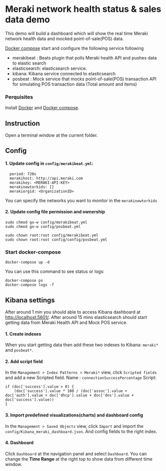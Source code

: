 # Meraki network health status & sales data demo

This demo will build a dashboard which will show the real time Meraki network health data and mocked point-of-sale(POS) data. 
  
[Docker compose](https://docs.docker.com/compose/) start and configure the following service following

- merakibeat : Beats plugin that polls Meraki health API and pushes data to elastic search
- elasticsearch: elasticsearch service. 
- kibana: Kibana service connected to elasticsearch
- posbeat : Mock service that mocks point-of-sale(POS) transaction API for simulating POS transaction data (Total amount and items) 


### Perquisites
Install [Docker](https://www.docker.com/) and [Docker compose](https://docs.docker.com/compose/).

## Instruction
Open a terminal window at the current folder.

## Config
#### 1. Update config in `config/merakibeat.yml`:
```
  period: 720s  
  merakihost: http://api.meraki.com
  merakikey: <MERAKI-API-KEY>
  merakinewtorkids: []
  merakiorgid: <OrganizationID>

```

You can specify the networks you want to monitor in the `merakinewtorkids `

#### 2. Update config file permission and ownership
```
sudo chmod go-w config/merakibeat.yml
sudo chmod go-w config/posbeat.yml

sudo chown root:root config/merakibeat.yml
sudo chown root:root config/config/posbeat.yml

```

### Start docker-compose
```
docker-compose up -d
```

You can use this command to see status or logs:
```
docker-compose ps
docker-compose logs -f
```

## Kibana settings
After around 1 min you should able to access Kibana dashboard at [http://localhost:5601/](http://localhost:5601/).
After around 15 mins elasticsearch should start getting data from Meraki Health API and Mock POS service.

#### 1. Create indexes
When you start getting data then add these two indexes to Kibana: `meraki*` and `posbeat*`.

#### 2. Add script field
In the `Management > Index Patterns > Meraki*` view, click `Scripted fields` and add a new Scripted field.
Name : `connectionSuccessPercentage`
Script:
```
if (doc['success'].value > 0) {
    (doc['success'].value * 100 / (doc['assoc'].value + doc['auth'].value + doc['dhcp'].value + doc['dns'].value + doc['success'].value))
}
```

#### 3. Import predefined visualizations(charts) and dashboard config

In the `Management > Saved Objects` view, click `Import` and import the `config/Kibana_meraki_dashboard.json`. And config fields to the right index.

#### 4. Dashboard
Click `Dashboard` at the navigation panel and select `Dashboard`. You can change the **Time Range** at the right top to show data from different time window.








 

